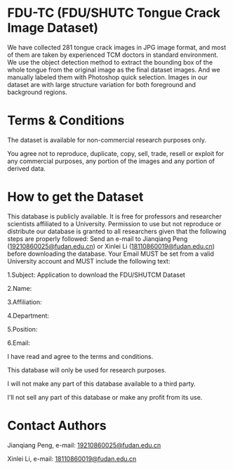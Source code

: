 FDU-TC (FDU/SHUTC Tongue Crack Image Dataset)
====
We have collected 281 tongue crack images in JPG image format, and most of them are taken by experienced TCM doctors in standard environment. We use the object detection method to extract the bounding box of the whole tongue from the original image as the final dataset images. And we manually labeled them with Photoshop quick selection. Images in our dataset are with large structure variation for both foreground and background regions.

Terms & Conditions
====
The dataset is available for non-commercial research purposes only.

You agree not to reproduce, duplicate, copy, sell, trade, resell or exploit for any commercial purposes, any portion of the images and any portion of derived data.

How to get the Dataset
====
This database is publicly available. It is free for professors and researcher scientists affiliated to a University. Permission to use but not reproduce or distribute our database is granted to all researchers given that the following steps are properly followed: Send an e-mail to Jianqiang Peng (19210860025@fudan.edu.cn) or Xinlei Li (18110860019@fudan.edu.cn) before downloading the database. Your Email MUST be set from a valid University account and MUST include the following text:

1.Subject: Application to download the FDU/SHUTCM Dataset

2.Name:

3.Affiliation:

4.Department:

5.Position:

6.Email:

I have read and agree to the terms and conditions.

This database will only be used for research purposes.

I will not make any part of this database available to a third party.

I'll not sell any part of this database or make any profit from its use.

Contact Authors
====
Jianqiang Peng, e-mail: 19210860025@fudan.edu.cn

Xinlei Li, e-mail: 18110860019@fudan.edu.cn

